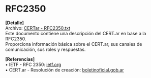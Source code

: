 # RFC2350

**[Detalle]**  
Archivo: [CERTar - RFC2350.txt](https://github.com/cert-ar/rfc2350/blob/main/CERTar%20-%20RFC2350.txt)  
Este documento contiene una descripción del CERT.ar en base a la RFC2350.  
Proporciona información básica sobre el CERT.ar, sus canales de comunicación, sus roles y respuestas.  


**[Referencias]**  
  • IETF - RFC 2350:  [ietf.org](https://tools.ietf.org/html/rfc2350)  
  • CERT.ar - Resolución de creación:  [boletinoficial.gob.ar](https://www.boletinoficial.gob.ar/detalleAviso/primera/241077/20210222) 
